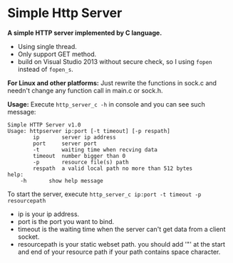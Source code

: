 # Simple Http Server

**A simple HTTP server  implemented by C language.** 
- Using single thread.
- Only support GET method.
- build on Visual Studio 2013 without secure check, so I using `fopen` instead of `fopen_s`.

**For Linux and other platforms:**
Just rewrite the functions in sock.c and needn't change any function call in main.c or sock.h.

**Usage:**
Execute `http_server_c -h` in console and you can see such message:
```
Simple HTTP Server v1.0
Usage: httpserver ip:port [-t timeout] [-p respath]
        ip       server ip address
        port     server port
        -t       waiting time when recving data
        timeout  number bigger than 0
        -p       resource file(s) path
        respath  a valid local path no more than 512 bytes
help:
    -h       show help message

```
To start the server, execute `http_server_c ip:port -t timeout -p resourcepath`
- ip is your ip address.
- port is the port you want to bind. 
- timeout is the waiting time when the server can't get data from a client socket.
- resourcepath is your static webset path.
you should add '"' at the start and end of your resource path if your path contains space character.
